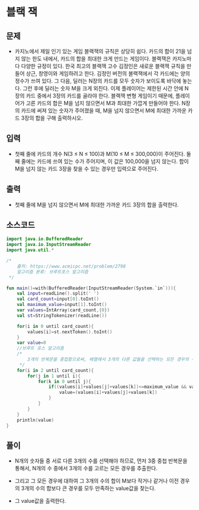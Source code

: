 # 블랙 잭

## 문제

* 카지노에서 제일 인기 있는 게임 블랙잭의 규칙은 상당히 쉽다. 카드의 합이 21을 넘지 않는 한도 내에서, 카드의 합을 최대한 크게 만드는 게임이다. 블랙잭은 카지노마다 다양한 규정이 있다. 한국 최고의 블랙잭 고수 김정인은 새로운 블랙잭 규칙을 만들어 상근, 창영이와 게임하려고 한다.
김정인 버전의 블랙잭에서 각 카드에는 양의 정수가 쓰여 있다. 그 다음, 딜러는 N장의 카드를 모두 숫자가 보이도록 바닥에 놓는다. 그런 후에 딜러는 숫자 M을 크게 외친다.
이제 플레이어는 제한된 시간 안에 N장의 카드 중에서 3장의 카드를 골라야 한다. 블랙잭 변형 게임이기 때문에, 플레이어가 고른 카드의 합은 M을 넘지 않으면서 M과 최대한 가깝게 만들어야 한다.
N장의 카드에 써져 있는 숫자가 주어졌을 때, M을 넘지 않으면서 M에 최대한 가까운 카드 3장의 합을 구해 출력하시오.

## 입력

* 첫째 줄에 카드의 개수 N(3 ≤ N ≤ 100)과 M(10 ≤ M ≤ 300,000)이 주어진다. 둘째 줄에는 카드에 쓰여 있는 수가 주어지며, 이 값은 100,000을 넘지 않는다.
합이 M을 넘지 않는 카드 3장을 찾을 수 있는 경우만 입력으로 주어진다.

## 출력

* 첫째 줄에 M을 넘지 않으면서 M에 최대한 가까운 카드 3장의 합을 출력한다.


## 소스코드

```kotlin
import java.io.BufferedReader
import java.io.InputStreamReader
import java.util.*

/*
    출처: https://www.acmicpc.net/problem/2798
    알고리즘 분류: 브루트포스 알고리즘
 */

fun main()=with(BufferedReader(InputStreamReader(System.`in`))){
    val input=readLine().split(' ')
    val card_count=input[0].toInt()
    val maximum_value=input[1].toInt()
    var values=IntArray(card_count,{0})
    val st=StringTokenizer(readLine())

    for(i in 0 until card_count){
        values[i]=st.nextToken().toInt()
    }
    var value=0
    //브루트 포스 알고리즘
    /*
        3개의 반복문을 중첩함으로써, 배열에서 3개의 다른 값들을 선택하는 모든 경우의 수에 대해서, 그 값이 기존의 value값보다 크고 그것이 딜러가 설정한 최대값보다 작거나 같은 경우를 구한다.
     */
    for(i in 2 until card_count){
        for(j in 1 until i){
            for(k in 0 until j){
                if((values[i]+values[j]+values[k])<=maximum_value && value<(values[i]+values[j]+values[k])){
                    value=(values[i]+values[j]+values[k])
                }
            }
        }
    }
    println(value)
}
```

## 풀이

* N개의 숫자들 중 서로 다른 3개의 수를 선택해야 하므로, 먼저 3중 중첩 반복문을 통해서, N개의 수 중에서 3개의 수를 고르는 모든 경우를 추출한다.

* 그리고 그 모든 경우에 대하여 그 3개의 수의 합이 M보다 작거나 같거나 이전 경우의 3개의 수의 합보다 큰 경우를 모두 만족하는 value값을 찾는다.

* 그 value값을 출력한다.
